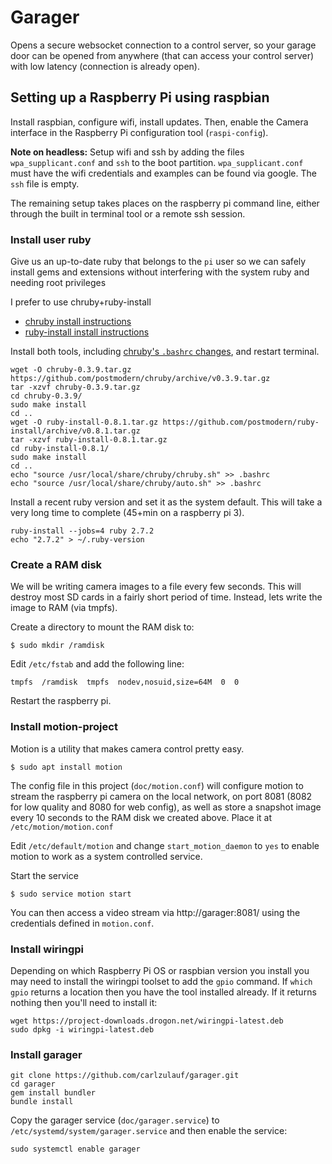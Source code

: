 # Garager

Opens a secure websocket connection to a control server, so your garage door can be opened from anywhere (that can access your control server) with low latency (connection is already open).

## Setting up a Raspberry Pi using raspbian

Install raspbian, configure wifi, install updates. Then, enable the Camera interface in the Raspberry Pi configuration tool (`raspi-config`).

**Note on headless:** Setup wifi and ssh by adding the files `wpa_supplicant.conf` and `ssh` to the boot partition. `wpa_supplicant.conf` must have the wifi credentials and examples can be found via google. The `ssh` file is empty.

The remaining setup takes places on the raspberry pi command line, either through the built in terminal tool or a remote ssh session.

### Install user ruby

Give us an up-to-date ruby that belongs to the `pi` user so we can safely install gems and extensions without interfering with the system ruby and needing root privileges

I prefer to use chruby+ruby-install

* [chruby install instructions](https://github.com/postmodern/chruby)
* [ruby-install install instructions](https://github.com/postmodern/ruby-install)

Install both tools, including [chruby's `.bashrc` changes](https://github.com/postmodern/chruby#auto-switching), and restart terminal.

```
wget -O chruby-0.3.9.tar.gz https://github.com/postmodern/chruby/archive/v0.3.9.tar.gz
tar -xzvf chruby-0.3.9.tar.gz
cd chruby-0.3.9/
sudo make install
cd ..
wget -O ruby-install-0.8.1.tar.gz https://github.com/postmodern/ruby-install/archive/v0.8.1.tar.gz
tar -xzvf ruby-install-0.8.1.tar.gz
cd ruby-install-0.8.1/
sudo make install
cd ..
echo "source /usr/local/share/chruby/chruby.sh" >> .bashrc
echo "source /usr/local/share/chruby/auto.sh" >> .bashrc
```

Install a recent ruby version and set it as the system default. This will take a very long time to complete (45+min on a raspberry pi 3).

```
ruby-install --jobs=4 ruby 2.7.2
echo "2.7.2" > ~/.ruby-version
```

### Create a RAM disk

We will be writing camera images to a file every few seconds. This will destroy most SD cards in a fairly short period of time. Instead, lets write the image to RAM (via tmpfs).

Create a directory to mount the RAM disk to:

```
$ sudo mkdir /ramdisk
```

Edit `/etc/fstab` and add the following line:

```
tmpfs  /ramdisk  tmpfs  nodev,nosuid,size=64M  0  0
```

Restart the raspberry pi.

### Install motion-project

Motion is a utility that makes camera control pretty easy.

```
$ sudo apt install motion
```

The config file in this project (`doc/motion.conf`) will configure motion to stream the raspberry pi camera on the local network, on port 8081 (8082 for low quality and 8080 for web config), as well as store a snapshot image every 10 seconds to the RAM disk we created above. Place it at `/etc/motion/motion.conf`

Edit `/etc/default/motion` and change `start_motion_daemon` to `yes` to enable motion to work as a system controlled service.

Start the service

```
$ sudo service motion start
```

You can then access a video stream via http://garager:8081/ using the credentials defined in `motion.conf`.

### Install wiringpi

Depending on which Raspberry Pi OS or raspbian version you install you may need to install the wiringpi toolset to add the `gpio` command. If `which gpio` returns a location then you have the tool installed already. If it returns nothing then you'll need to install it:

```
wget https://project-downloads.drogon.net/wiringpi-latest.deb
sudo dpkg -i wiringpi-latest.deb
```

### Install garager

```
git clone https://github.com/carlzulauf/garager.git
cd garager
gem install bundler
bundle install
```

Copy the garager service (`doc/garager.service`) to `/etc/systemd/system/garager.service` and then enable the service:

```
sudo systemctl enable garager
```
